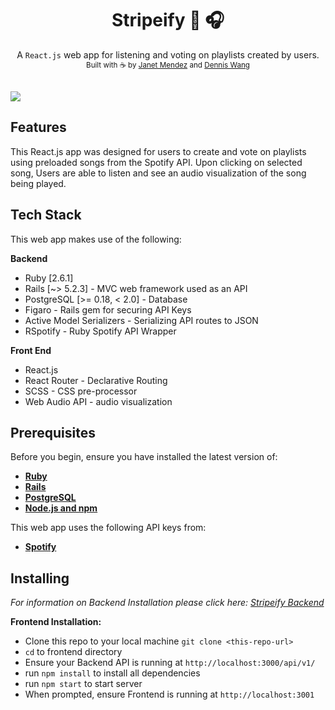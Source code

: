 <h1 align="center">Stripeify 🎵 🎧</h1>

<div align="center">
  A <code>React.js</code> web app for listening and voting on playlists created by users.
</div>

<div align="center">
  <sub>Built with ☕️ by
  <a href="https://github.com/janetmndz">Janet Mendez</a> and
  <a href="https://github.com/dwang0816"> Dennis Wang</a>
  </sub>
</div>

<br />

![](stripeify.gif)

## Features
This React.js app was designed for users to create and vote on playlists using preloaded songs from the Spotify API. Upon clicking on selected song, Users are able to listen and see an audio visualization of the song being played.

## Tech Stack
This web app makes use of the following:

**Backend**
- Ruby [2.6.1]
- Rails [~> 5.2.3] - MVC web framework used as an API
- PostgreSQL [>= 0.18, < 2.0] - Database
- Figaro - Rails gem for securing API Keys
- Active Model Serializers - Serializing API routes to JSON
- RSpotify - Ruby Spotify API Wrapper

**Front End**
- React.js
- React Router - Declarative Routing
- SCSS - CSS pre-processor
- Web Audio API - audio visualization

## Prerequisites
Before you begin, ensure you have installed the latest version of:

- [**Ruby**](https://www.ruby-lang.org/en/)
- [**Rails**](https://rubyonrails.org/)
- [**PostgreSQL**](https://www.postgresql.org/)
- [**Node.js and npm**](https://nodejs.org/en/)

This web app uses the following API keys from:
- [**Spotify**](https://developer.spotify.com/)

## Installing
*For information on Backend Installation please click here: [Stripeify Backend](https://github.com/janetmndz/stripeify-backend)*

**Frontend Installation:**

- Clone this repo to your local machine `git clone <this-repo-url>`
- `cd` to frontend directory
- Ensure your Backend API is running at `http://localhost:3000/api/v1/`
- run `npm install` to install all dependencies
- run `npm start` to start server
- When prompted, ensure Frontend is running at `http://localhost:3001`
